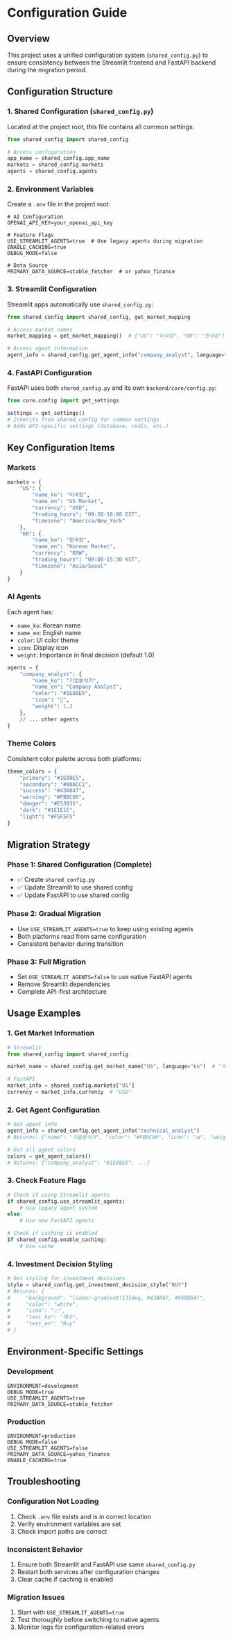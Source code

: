 # Configuration Guide

## Overview

This project uses a unified configuration system (`shared_config.py`) to ensure consistency between the Streamlit frontend and FastAPI backend during the migration period.

## Configuration Structure

### 1. Shared Configuration (`shared_config.py`)

Located at the project root, this file contains all common settings:

```python
from shared_config import shared_config

# Access configuration
app_name = shared_config.app_name
markets = shared_config.markets
agents = shared_config.agents
```

### 2. Environment Variables

Create a `.env` file in the project root:

```env
# AI Configuration
OPENAI_API_KEY=your_openai_api_key

# Feature Flags
USE_STREAMLIT_AGENTS=true  # Use legacy agents during migration
ENABLE_CACHING=true
DEBUG_MODE=false

# Data Source
PRIMARY_DATA_SOURCE=stable_fetcher  # or yahoo_finance
```

### 3. Streamlit Configuration

Streamlit apps automatically use `shared_config.py`:

```python
from shared_config import shared_config, get_market_mapping

# Access market names
market_mapping = get_market_mapping()  # {"US": "미국장", "KR": "한국장"}

# Access agent information
agent_info = shared_config.get_agent_info("company_analyst", language="ko")
```

### 4. FastAPI Configuration

FastAPI uses both `shared_config.py` and its own `backend/core/config.py`:

```python
from core.config import get_settings

settings = get_settings()
# Inherits from shared_config for common settings
# Adds API-specific settings (database, redis, etc.)
```

## Key Configuration Items

### Markets

```python
markets = {
    "US": {
        "name_ko": "미국장",
        "name_en": "US Market",
        "currency": "USD",
        "trading_hours": "09:30-16:00 EST",
        "timezone": "America/New_York"
    },
    "KR": {
        "name_ko": "한국장",
        "name_en": "Korean Market",
        "currency": "KRW",
        "trading_hours": "09:00-15:30 KST",
        "timezone": "Asia/Seoul"
    }
}
```

### AI Agents

Each agent has:
- `name_ko`: Korean name
- `name_en`: English name
- `color`: UI color theme
- `icon`: Display icon
- `weight`: Importance in final decision (default 1.0)

```python
agents = {
    "company_analyst": {
        "name_ko": "기업분석가",
        "name_en": "Company Analyst",
        "color": "#1E88E5",
        "icon": "🏢",
        "weight": 1.2
    },
    // ... other agents
}
```

### Theme Colors

Consistent color palette across both platforms:

```python
theme_colors = {
    "primary": "#1E88E5",
    "secondary": "#00ACC1",
    "success": "#43A047",
    "warning": "#FB8C00",
    "danger": "#E53935",
    "dark": "#1E1E1E",
    "light": "#F5F5F5"
}
```

## Migration Strategy

### Phase 1: Shared Configuration (Complete)
- ✅ Create `shared_config.py`
- ✅ Update Streamlit to use shared config
- ✅ Update FastAPI to use shared config

### Phase 2: Gradual Migration
- Use `USE_STREAMLIT_AGENTS=true` to keep using existing agents
- Both platforms read from same configuration
- Consistent behavior during transition

### Phase 3: Full Migration
- Set `USE_STREAMLIT_AGENTS=false` to use native FastAPI agents
- Remove Streamlit dependencies
- Complete API-first architecture

## Usage Examples

### 1. Get Market Information

```python
# Streamlit
from shared_config import shared_config

market_name = shared_config.get_market_name("US", language="ko")  # "미국장"

# FastAPI
market_info = shared_config.markets["US"]
currency = market_info.currency  # "USD"
```

### 2. Get Agent Configuration

```python
# Get agent info
agent_info = shared_config.get_agent_info("technical_analyst")
# Returns: {"name": "기술분석가", "color": "#FB8C00", "icon": "📊", "weight": 1.0}

# Get all agent colors
colors = get_agent_colors()
# Returns: {"company_analyst": "#1E88E5", ...}
```

### 3. Check Feature Flags

```python
# Check if using Streamlit agents
if shared_config.use_streamlit_agents:
    # Use legacy agent system
else:
    # Use new FastAPI agents

# Check if caching is enabled
if shared_config.enable_caching:
    # Use cache
```

### 4. Investment Decision Styling

```python
# Get styling for investment decisions
style = shared_config.get_investment_decision_style("BUY")
# Returns: {
#     "background": "linear-gradient(135deg, #43A047, #66BB6A)",
#     "color": "white",
#     "icon": "📈",
#     "text_ko": "매수",
#     "text_en": "Buy"
# }
```

## Environment-Specific Settings

### Development
```env
ENVIRONMENT=development
DEBUG_MODE=true
USE_STREAMLIT_AGENTS=true
PRIMARY_DATA_SOURCE=stable_fetcher
```

### Production
```env
ENVIRONMENT=production
DEBUG_MODE=false
USE_STREAMLIT_AGENTS=false
PRIMARY_DATA_SOURCE=yahoo_finance
ENABLE_CACHING=true
```

## Troubleshooting

### Configuration Not Loading
1. Check `.env` file exists and is in correct location
2. Verify environment variables are set
3. Check import paths are correct

### Inconsistent Behavior
1. Ensure both Streamlit and FastAPI use same `shared_config.py`
2. Restart both services after configuration changes
3. Clear cache if caching is enabled

### Migration Issues
1. Start with `USE_STREAMLIT_AGENTS=true`
2. Test thoroughly before switching to native agents
3. Monitor logs for configuration-related errors